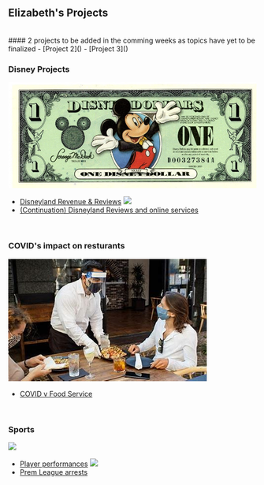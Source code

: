 ## Elizabeth's Projects 
<br>
#### 2 projects to be added in the comming weeks as topics have yet to be finalized
- [Project 2]()
- [Project 3]()
<br>

### Disney Projects
[<img src="images/disney.jpg?raw=true"/>](https://github.com/esanch/DisneyRevenue)
- [Disneyland Revenue & Reviews](https://github.com/esanch/DisneyRevenue)
[<img src="images/disReviews.jpg?raw=true"/>](https://github.com/esanch/DisneyReviews)
- [(Continuation) Disneyland Reviews and online services](https://github.com/esanch/DisneyReviews)

<br>

### COVID's impact on resturants 
[<img src="images/food.jpg?raw=true"/>](https://github.com/esanch/CovidResturants)
- [COVID v Food Service](https://github.com/esanch/CovidResturants)

<br>

### Sports
[<img src="images/sport.jpg?raw=true"/>](https://github.com/esanch/CovidResturants)
- [Player performances](https://github.com/esanch/CovidResturants)
[<img src="images/sport.jpg?raw=true"/>](https://github.com/esanch/CovidResturants)
- [Prem League arrests](https://github.com/esanch/CovidResturants)

<br>

###
